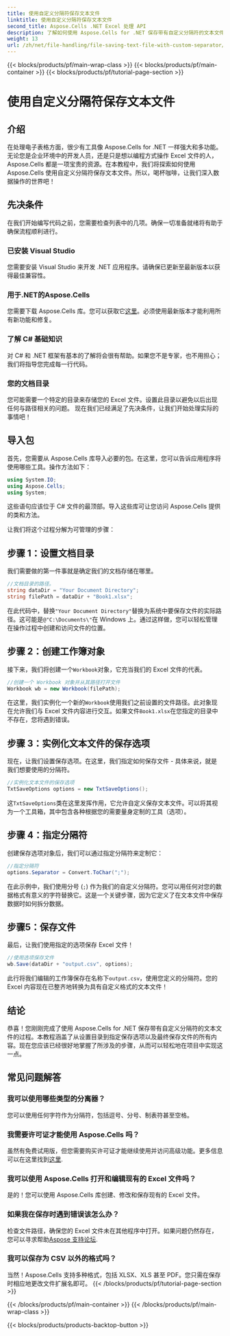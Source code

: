 ```yaml
---
title: 使用自定义分隔符保存文本文件
linktitle: 使用自定义分隔符保存文本文件
second_title: Aspose.Cells .NET Excel 处理 API
description: 了解如何使用 Aspose.Cells for .NET 保存带有自定义分隔符的文本文件。包含分步指南和提示。
weight: 13
url: /zh/net/file-handling/file-saving-text-file-with-custom-separator/
---
```


{{< blocks/products/pf/main-wrap-class >}}
{{< blocks/products/pf/main-container >}}
{{< blocks/products/pf/tutorial-page-section >}}

# 使用自定义分隔符保存文本文件

## 介绍
在处理电子表格方面，很少有工具像 Aspose.Cells for .NET 一样强大和多功能。无论您是企业环境中的开发人员，还是只是想以编程方式操作 Excel 文件的人，Aspose.Cells 都是一项宝贵的资源。在本教程中，我们将探索如何使用 Aspose.Cells 使用自定义分隔符保存文本文件。所以，喝杯咖啡，让我们深入数据操作的世界吧！
## 先决条件
在我们开始编写代码之前，您需要检查列表中的几项。确保一切准备就绪将有助于确保流程顺利进行。
### 已安装 Visual Studio
您需要安装 Visual Studio 来开发 .NET 应用程序。请确保已更新至最新版本以获得最佳兼容性。
### 用于.NET的Aspose.Cells
您需要下载 Aspose.Cells 库。您可以获取它[这里](https://releases.aspose.com/cells/net/)。必须使用最新版本才能利用所有新功能和修复。
### 了解 C# 基础知识
对 C# 和 .NET 框架有基本的了解将会很有帮助。如果您不是专家，也不用担心；我们将指导您完成每一行代码。
### 您的文档目录
您可能需要一个特定的目录来存储您的 Excel 文件。设置此目录以避免以后出现任何与路径相关的问题。
现在我们已经满足了先决条件，让我们开始处理实际的事情吧！
## 导入包
首先，您需要从 Aspose.Cells 库导入必要的包。在这里，您可以告诉应用程序将使用哪些工具。操作方法如下：
```csharp
using System.IO;
using Aspose.Cells;
using System;
```
这些语句应该位于 C# 文件的最顶部。导入这些库可让您访问 Aspose.Cells 提供的类和方法。

让我们将这个过程分解为可管理的步骤：
## 步骤 1：设置文档目录
我们需要做的第一件事就是确定我们的文档存储在哪里。 
```csharp
//文档目录的路径。
string dataDir = "Your Document Directory";
string filePath = dataDir + "Book1.xlsx";
```
在此代码中，替换`"Your Document Directory"`替换为系统中要保存文件的实际路径。这可能是`@"C:\Documents\"`在 Windows 上。通过这样做，您可以轻松管理在操作过程中创建和访问文件的位置。
## 步骤 2：创建工作簿对象
接下来，我们将创建一个`Workbook`对象，它充当我们的 Excel 文件的代表。 
```csharp
//创建一个 Workbook 对象并从其路径打开文件
Workbook wb = new Workbook(filePath);
```
在这里，我们实例化一个新的`Workbook`使用我们之前设置的文件路径。此对象现在允许我们与 Excel 文件内容进行交互。如果文件`Book1.xlsx`在您指定的目录中不存在，您将遇到错误。
## 步骤 3：实例化文本文件的保存选项
现在，让我们设置保存选项。在这里，我们指定如何保存文件 - 具体来说，就是我们想要使用的分隔符。
```csharp
//实例化文本文件的保存选项
TxtSaveOptions options = new TxtSaveOptions();
```
这`TxtSaveOptions`类在这里发挥作用，它允许自定义保存文本文件。可以将其视为一个工具箱，其中包含各种根据您的需要量身定制的工具（选项）。
## 步骤 4：指定分隔符
创建保存选项对象后，我们可以通过指定分隔符来定制它：
```csharp
//指定分隔符
options.Separator = Convert.ToChar(";");
```
在此示例中，我们使用分号 (`;`) 作为我们的自定义分隔符。您可以用任何对您的数据格式有意义的字符替换它。这是一个关键步骤，因为它定义了在文本文件中保存数据时如何拆分数据。
## 步骤5：保存文件
最后，让我们使用指定的选项保存 Excel 文件！
```csharp
//使用选项保存文件
wb.Save(dataDir + "output.csv", options);
```
此行将我们编辑的工作簿保存在名称下`output.csv`，使用您定义的分隔符。您的 Excel 内容现在已整齐地转换为具有自定义格式的文本文件！
## 结论
恭喜！您刚刚完成了使用 Aspose.Cells for .NET 保存带有自定义分隔符的文本文件的过程。本教程涵盖了从设置目录到指定保存选项以及最终保存文件的所有内容。现在您应该已经很好地掌握了所涉及的步骤，从而可以轻松地在项目中实现这一点。
## 常见问题解答
### 我可以使用哪些类型的分离器？
您可以使用任何字符作为分隔符，包括逗号、分号、制表符甚至空格。
### 我需要许可证才能使用 Aspose.Cells 吗？
虽然有免费试用版，但您需要购买许可证才能继续使用并访问高级功能。更多信息可以在这里找到[这里](https://purchase.aspose.com/buy).
### 我可以使用 Aspose.Cells 打开和编辑现有的 Excel 文件吗？
是的！您可以使用 Aspose.Cells 库创建、修改和保存现有的 Excel 文件。
### 如果我在保存时遇到错误该怎么办？
检查文件路径，确保您的 Excel 文件未在其他程序中打开。如果问题仍然存在，您可以寻求帮助[Aspose 支持论坛](https://forum.aspose.com/c/cells/9).
### 我可以保存为 CSV 以外的格式吗？
当然！Aspose.Cells 支持多种格式，包括 XLSX、XLS 甚至 PDF。您只需在保存时相应地更改文件扩展名即可。
{{< /blocks/products/pf/tutorial-page-section >}}

{{< /blocks/products/pf/main-container >}}
{{< /blocks/products/pf/main-wrap-class >}}

{{< blocks/products/products-backtop-button >}}
